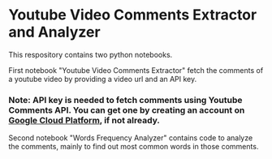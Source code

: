 # Youtube Video Comments Extractor and Analyzer

This respository contains two python notebooks.

First notebook "Youtube Video Comments Extractor" fetch the comments of a youtube video by providing a video url and an API key.
### Note: API key is needed to fetch comments using Youtube Comments API. You can get one by creating an account on [Google Cloud Platform](https://console.cloud.google.com/), if not already.

Second notebook "Words Frequency Analyzer" contains code to analyze the comments, mainly to find out most common words in those comments.
